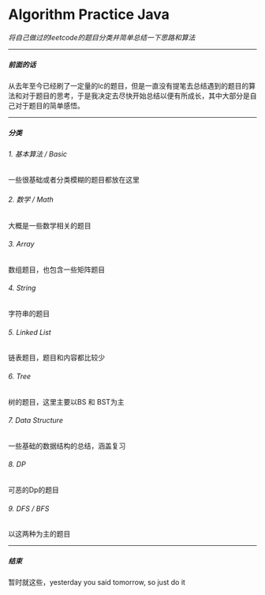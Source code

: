 # Algorithm Practice Java
*将自己做过的leetcode的题目分类并简单总结一下思路和算法*

--------------------------------------------------------
##### 前面的话
从去年至今已经刷了一定量的lc的题目，但是一直没有提笔去总结遇到的题目的算法和对于题目的思考，于是我决定去尽快开始总结以便有所成长，其中大部分是自己对于题目的简单感悟。

--------------------------------------------------------
##### 分类
###### 1. 基本算法 / Basic
一些很基础或者分类模糊的题目都放在这里
###### 2. 数学 / Math
大概是一些数学相关的题目
###### 3. Array
数组题目，也包含一些矩阵题目
###### 4. String
字符串的题目
###### 5. Linked List
链表题目，题目和内容都比较少
###### 6. Tree
树的题目，这里主要以BS 和 BST为主
###### 7. Data Structure
一些基础的数据结构的总结，涵盖复习
###### 8. DP
可恶的Dp的题目
###### 9. DFS / BFS
以这两种为主的题目

--------------------------------------------------------
##### 结束
暂时就这些，yesterday you said tomorrow, so just do it


